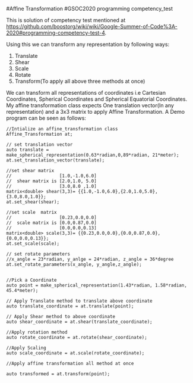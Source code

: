 #Affine Transformation
#GSOC2020 programming competency_test

This is solution of competency test mentioned at https://github.com/boostorg/wiki/wiki/Google-Summer-of-Code%3A-2020#programming-competency-test-4.

Using this we can transform any representation by following ways:
1. Translate 
2. Shear 
3. Scale
4. Rotate
5. Transform(To apply all above three methods at once)

We can transform all representations of coordinates i.e Cartesian Coordinates, Spherical Coordinates and Spherical Equatorial Coordinates.
My affine transformation class expects One translation vector(In any representation) and a 3x3 matrix to apply Affine Transformation.
A Demo program can be seen as follows:

```
//Intialize an affine_transformation class
Affine_Transformation at;

// set translation vector
auto translate = make_spherical_representation(0.63*radian,0,89*radian, 21*meter);
at.set_translation_vector(translate);

//set shear matrix
//                  [1.0,-1.0,6.0]
//  shear matrix is [2.0,1.0, 5.0]
//                  [3.0,8.0 ,1.0]   
matrix<double> shear(3,3)= {{1.0,-1.0,6.0},{2.0,1.0,5.0},{3.0,8.0,1.0}};
at.set_shear(shear);

//set scale  matrix
//                  [0.23,0.0,0.0]
//  scale matrix is [0.0,0.87,0.0]
//                  [0.0,0.0,0.13]   
matrix<double> scale(3,3)= {{0.23,0.0,0.0},{0.0,0.87,0.0},{0.0,0.0,0.13}};
at.set_scale(scale);

// set rotate parameters
//x_angle = 23*radian, y_anlge = 24*radian, z_angle = 36*degree
at.set_rotate_parameters(x_angle, y_angle,z_angle);


//Pick a Coordinate
auto point = make_spherical_representation(1.43*radian, 1.58*radian, 45.4*meter);

// Apply Translate method to translate above coordinate
auto translate_coordinate = at.translate(point);

// Apply Shear method to above coordinate
auto shear_coordinate = at.shear(translate_coordinate);

//Apply rotation method
auto rotate_coordinate = at.rotate(shear_coordinate);

//Apply Scaling
auto scale_coordinate = at.scale(rotate_coordinate);

//Apply affine transformation all method at once

auto transformed = at.transform(point);
```

